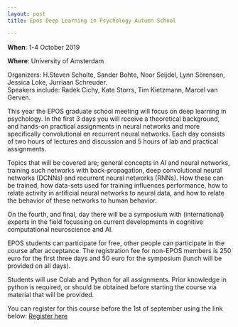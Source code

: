 ```yaml
---
layout: post
title: Epos Deep Learning in Psychology Autumn School 

---
```

**When**: 1-4 October 2019

**Where**: University of Amsterdam

Organizers: H.Steven Scholte, Sander Bohte, Noor Seijdel, Lynn Sörensen, Jessica Loke, Jurriaan Schreuder.  
Speakers include: Radek Cichy, Kate Storrs, Tim Kietzmann, Marcel van Gerven. 

This year the EPOS graduate school meeting will focus on deep learning in psychology. 
In the first 3 days you will receive a theoretical background, and hands-on practical assignments in neural networks and more specifically convolutional en recurrent neural networks. Each day consists of two hours of lectures and discussion and 5 hours of lab and practical assignments. 

Topics that will be covered are; general concepts in AI and neural networks, training such networks with back-propagation, deep convolutional neural networks (DCNNs) and recurrent neural networks (RNNs). How these can be trained, how data-sets used for training influences performance, how to relate activity in artificial neural networks to neural data, and how to relate the behavior of these networks to human behavior.

On the fourth, and final, day there will be a symposium with (international) experts in the field focussing on current developments in cognitive computational neuroscience and AI. 

EPOS students can participate for free, other people can participate in the course after acceptance. The registration fee for non-EPOS members is 250 euro for the first three days and 50 euro for the symposium (lunch will be provided on all days). 

Students will use Colab and Python for all assignments. Prior knowledge in python is required, or should be obtained before starting the course via material that will be provided.

You can register for this course before the 1st of september using the link below:
[Register here](https://forms.gle/8Kp31x7BqQ2KX9YX7)

